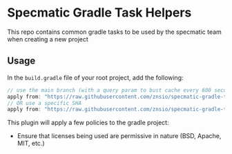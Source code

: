 # Specmatic Gradle Task Helpers

This repo contains common gradle tasks to be used by the specmatic team when creating a new project

## Usage

In the `build.gradle` file of your root project, add the following:

```groovy
// use the main branch (with a query param to bust cache every 600 seconds)
apply from: "https://raw.githubusercontent.com/znsio/specmatic-gradle-task-helpers/refs/heads/main/build.gradle?_=${(int) (new Date().toInstant().epochSecond / 600)}"
// OR use a specific SHA
apply from: "https://raw.githubusercontent.com/znsio/specmatic-gradle-task-helpers/<GIT_COMMITISH>/build.gradle"
```

This plugin will apply a few policies to the gradle project:

* Ensure that licenses being used are permissive in nature (BSD, Apache, MIT, etc.) 
